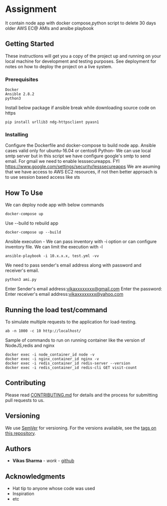 # Assignment

It contain node app with docker compose,python script to delete 30 days older AWS EC@ AMIs and ansibe playbook
## Getting Started

These instructions will get you a copy of the project up and running on your local machine for development and testing purposes. See deployment for notes on how to deploy the project on a live system.

### Prerequisites

```
Docker
Ansible 2.8.2
python3
```
Install below package if ansible break while downloading source code on https
```
pip install urllib3 ndg-httpsclient pyasn1
```
### Installing

Configure the Dockerfile and docker-compose to build node app.
Ansible cases valid only for ubuntu-16.04 or centos6
Python- We can use local smtp server but in this script we have configure google's smtp to send email.
For gmail we need to enable lesssecureapps. FYI https://www.google.com/settings/security/lesssecureapps
We are asuming that we have access to AWS EC2 resources, if not then better approach is to use session based access like sts

## How To Use
We can deploy node app with below commands

```
docker-compose up
```

Use --build to rebuild app

```
docker-compose up --build
```

Ansible execution - We can pass inventory with -i option or can configure inventory file. We can limit the execution with -l
```
ansible-playbook -i 10.x.x.x, test.yml -vv
```

We need to pass sender's email address along with password and receiver's email.

```
python3 ami.py
```
Enter Sender's email address:vikaxxxxxxxx@gmail.com
Enter the password:
Enter receiver's email address:vikaxxxxxxxx@yahoo.com

## Running the load test/command

To simulate multiple requests to the application for load-testing.

```
ab -n 1000 -c 10 http://localhost/
```

Sample of commands to run on running container like the version of NodeJS,redis and nginx

```
docker exec -i node_container_id node -v
docker exec -i nginx_container_id nginx -v
docker exec -i redis_container_id redis-server --version
docker exec -i redis_container_id redis-cli GET visit-count
```



## Contributing

Please read [CONTRIBUTING.md](https://github.com/vikas-prabhakar/Assignment/blob/master/CONTRIBUTING.md) for details and the process for submitting pull requests to us.

## Versioning

We use [SemVer](http://semver.org/) for versioning. For the versions available, see the [tags on this repository](https://github.com/your/project/tags).

## Authors

* **Vikas Sharma** - *work* - [github](https://github.com/vikas-prabhakar)


## Acknowledgments

* Hat tip to anyone whose code was used
* Inspiration
* etc
